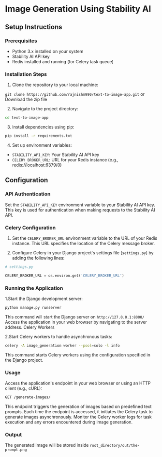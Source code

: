 # Image Generation Using Stability AI
## Setup Instructions

### Prerequisites

- Python 3.x installed on your system
- Stability AI API key
- Redis installed and running (for Celery task queue)

### Installation Steps

1. Clone the repository to your local machine:

``` git clone https://github.com/rajnishm990/text-to-image-app.git ```
or\
Download the zip file 

2. Navigate to the project directory:

``` bash
cd text-to-image-app 
```

3. Install dependencies using pip:

``` bash
pip install -r requirements.txt
```
4. Set up environment variables:

- `STABILITY_API_KEY`: Your Stability AI API key
- `CELERY_BROKER_URL`: URL for your Redis instance (e.g., redis://localhost:6379/0)

## Configuration

### API Authentication

Set the `STABILITY_API_KEY` environment variable to your Stability AI API key. This key is used for authentication when making requests to the Stability AI API. 


### Celery Configuration

1. Set the `CELERY_BROKER_URL` environment variable to the URL of your Redis instance. This URL specifies the location of the Celery message broker.

2. Configure Celery in your Django project's settings file (`settings.py`) by adding the following lines:

```python
# settings.py

CELERY_BROKER_URL = os.environ.get('CELERY_BROKER_URL')

```

### Running the Application

1.Start the Django development server:
``` bash
python manage.py runserver
 ```
This command will start the Django server on ``` http://127.0.0.1:8000/ ```
Access the application in your web browser by navigating to the server address.
Celery Workers

2.Start Celery workers to handle asynchronous tasks:

``` bash
celery -A image_generation worker --pool=solo -l info
```
This command starts Celery workers using the configuration specified in the Django project.

### Usage
Access the application's endpoint in your web browser or using an HTTP client (e.g., cURL):
``` bash
GET /generate-images/
```

This endpoint triggers the generation of images based on predefined text prompts. Each time the endpoint is accessed, it initiates the Celery task to generate images asynchronously.
Monitor the Celery worker logs for task execution and any errors encountered during image generation.


### Output 
The generated image will be stored inside ``` root_directory/out/the-prompt.png ```
